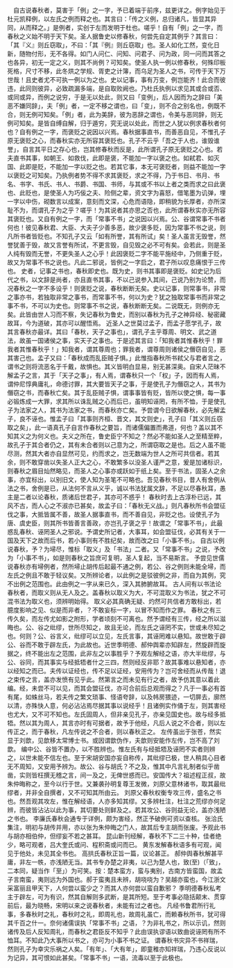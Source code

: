 <!-- { "loadSidebar": true } -->
　自古说春秋者，莫害于「例」之一字，予已着端于前序，兹更详之。例字始见于杜元凯释例，以左氏之例而释之也。其言曰：「传之义例，总归诸凡，皆显其异同，从而释之。」是例者，实创于左而发明于杜也。嗟乎！自有「例」之一字，而春秋之义始不明于天下矣。圣人据鲁史以修春秋，何尝先自定其例乎？其言曰：「其『义』则丘窃取」，不曰：「其『例』则丘窃取」也。圣人如化工然，变化日新，随物付形，无不各得。如门人问仁、问知、问君子、问为政，同一问而其答之也各异，初无一定之义，则其不尚例？可知矣。使圣人执一例以修春秋，何殊印板死格，尺寸不移，此冬烘之学规、胥吏之计簿，而乌足为圣人之书，可传于天下万世哉！且史者尤不可执一例以为之也。史以记事，事有万变，例岂能齐！此合而彼违，此同则彼异，必致疏漏多端，是自取败阙也。乃杜氏执例以求见其或合或否、或同或异，而例之说穷，于是无以处此，则又曰「变例」，后人因而为之辞曰「美恶不嫌同辞」，夫「例」者，一定不移之谓也，曰「变」，则不合之别名也，例既不合，则无例可知矣。「例」者，此为美辞，彼为恶辞之谓也，令美与恶同辞，则无例可知矣。是皆自缚自解，归于遁穷，究无说以处此，而世之人犹以例求春秋者何也？自有例之一字，而褒贬之说因以兴焉。春秋据事直书，而善恶自见，不惟孔子原无褒贬之心，而春秋实亦无所容其褒贬也。孔子不云乎「吾之于人也，谁毁谁誉」，自言其平日之存心也，岂其修春秋而反是，此所谓孔子原无褒贬之心也。若夫直书其事，如朝王、如救伐，此即是褒，不能加一字以褒之也。如弒君、如灭国、此即是贬，不能加一字以贬之也。若其它事，本无可褒贬者，则益不能加一字以褒贬之可知矣。乃执例者势不得不求其褒贬，求之不得，乃于书日、书月、书名、书字、书氏、书人、书爵、书国、书师，与其或不书以上者之类而求之曰此褒也、此贬也，是使圣人为巧佞之夫、险侧之辈，资文字为喜怒，借笔墨为讥弹，埋一字以中伤，砌数言以成案，意刻而文深，心危而语隐，即稍貌为长厚者，亦所深耻不为，而谓孔子为之乎？嗟乎！为其说者其亦思之否也，此所谓春秋实亦无所容其褒贬也。又自有例之一字，而「常事不书」之说因以兴焉。公、谷谓常事不书者何也！彼见春秋君、大臣、大夫子少善多恶，故少褒多贬，因为常事不书之说，则凡所书者皆贬也。不知孔子又云「如有所誉，其有所试」矣！圣人虽言无毁誉，然誉犹善于毁，故又言誉有所试，不更言毁，自见毁之必不可有矣。会若此，则是圣人纯有毁而无誉，不更失圣人之心乎！此因褒贬二字不能平施经中，乃侧重于贬，故又为常事不书之说也。凡此二邪说，皆例之一字启之，君子所以叹息痛恨于三传也。
史者，记事之书也，春秋即史也。既为史，则书其事即是褒贬。如史记为后代之书，以文辞是尚者，亦且直书其事，不以己说参入其间，己说乃别为论赞，而况春秋之一字不多设乎！则褒贬之说，春秋断断无矣。史以记事，则常事书，非常之事亦书，若独取非常之事书，而常事不书，何以为史？犹之独取常事书而非常之事不书，不可以为史也。则常事不书之说，春秋断断无矣。二说既无，则例亦无矣。此皆由世人习而不察，失记春秋为鲁史，而别以春秋为孔子之神异经、秘密藏故耳，今为道破，其亦可以醒悟焉。
近圣人之世莫过孟子，而孟子愿学孔子，故其言春秋亦最详。其曰「春秋，天子之事也」，谓孔子主乎尊周、明文、武之道法，故虽一国诸侯之事，实天子之事也。于是述其言曰：「知我者其惟春秋乎！罪我者其惟春秋乎！」知我者，谓其尊周也；罪我者，谓尊周则诸侯之僭窃自见，恶其害己也。孟子又曰：「春秋成而乱臣贼子惧。」此惟指春秋所书弒父与君者言之，谓书之则将流恶名于千戴，故惧也。其义皆明白显易，别无甚深奥。自宋人茫昧不解孟子之言，其于「天子之事」，有人焉，谓春秋只一个「权」子，因而有人焉，谓仲尼惇典庸礼，命德讨罪，其大要皆天子之事，于是使孔子为僭窃之人，其书为僭窃之书，而春秋亡矣。其于乱臣贼子惧，谓事事皆有贬，皆所以使之惧，每一事必锻炼成一大罪，求其所以诛乱贼之心而后已，虽明知诬罔，有所不恤，于是使孔子为法家之人，其书为法家之书，而春秋亦亡矣。予尝谓今日欲解春秋，必先解孟子，良不诬也。惟孟子曰「其事则齐桓、晋文，其文则史」，孔子曰「其义则丘窃取之矣」，此一语真孔子自言作春秋之要旨，而诸儒偏置而弗道，何也？盖以其不知其义之为何义也。夫义之所在，鲁史臣宁不知之？然必不能如圣人之至精至粹，故孔子于其合者仍之，其有未合者则以己意为之，所谓窃取之是也。后之人虽不能尽测，然其大者亦自显然可见，约而求之，岂无数端为世人之所可共信者。若其余，则不敢穿凿以失圣人正大之心，不敢繁多以没圣人谨严之意，爰是加诸标识，则春秋之眉目灿然略见，而圣人之心事亦或跃如于纸上矣。至于书法，固圣人之余事，亦宜标出，以别旧文，使人知为圣笔不可略也。吾见春秋书目，昔人有舍例从法之书，舍例是已，从法何不言从义乎，诚以书法犹属文辞，不足以尽春秋耳，愚主是二者以论春秋，质诸后世君子，其亦可不惑乎！
春秋时去上古淳朴已远，其风不古，而人心之不淑亦已甚矣，故孟子曰：「春秋无义战。」则凡春秋所书会盟征伐之事，大抵皆属不善，故圣人据事直书，而不善自见，非贬之也。设使孔子为唐、虞史臣，则其所书皆善言善政，亦岂孔子褒之乎！故谓之「常事不书」，此最惑乱春秋、诬罔圣人之邪说。予谓史所记者，大事耳，如会盟征伐，必其有关于一国及天下之故而后书，若小事则有不胜纪矣，故而改之曰「小事不书」。
自古以例说春秋，予？为埽尽，惟标「取义」及「书法」二者。又「常事不书」之说，予改为「小事不书」，如是则春秋之旨庶可复明，圣人复起，当不易斯言。
予尝见世儒说春秋亦有埽例者，然所埽止胡传后起最不通之例，若公、谷之例则未能全埽，而左氏之例且不敢于轻议矣。又所辨论者，以此例之是驳彼例之非，而自为其例，究不出例之范围也。此由例之一字从来已久，深入其肺腑故耳。
古人间有以书法论春秋者，而取义则从无人及之。盖春秋以取义为大，不可混取义为书法，犹之不可混书法为取义也，须辨明始得。
取义必其真确无疑、灼然可共信者方敢标出，若臆度影响之见、似是而非者，？不敢妄标一字，以冒不知而作之罪。
春秋之有三传久矣，而左传尤如影之附形，学者顷刻不可离也。然予谓经有三传，经之所以滋晦也。公、谷之纰缪，世所尽知之，故且无论，而左氏之诬罔不实，世或未尽知之也。何则？公、谷言义，纰缪可以立见，左氏言事，其诬罔难以悬知。故世敢于辟公、谷而不敢于辟左氏，为此故也。近世季明德、郝仲舆辈亦知辟左，然旋辟而旋据之，终不能出左之范围，此非左之以事胜乎？予观左解经之语，亦大半纰缪，与公、谷同，而其事实与经抵牾者什之三四，然则经反非耶？故其事难以悬知者，亦以经知之而已。夫传以证经也，传不足以证经，安用传为？岂可舍经而从传哉！退之束传之言，盖亦发愤有见乎此。然第言之而未见有行之者，故予仿其意以着此编。经，未尝不可以见，而其会盟征伐，亦可合前后总观而得之？凡于一事必有首有尾，如蛛丝马，若夫传之繁文琐事、怪语夸辞，以及帏房猥迹，一切屏去，廓然以清，亦殊快人意，何必沾沾焉尽据其事以说经乎！且诸例实作俑于左，则其害经也尤大，又不可不知也。左氏固周人，但非亲见孔子，亦亲见国史也。故与经多抵牾。然以其为周人，其言亦时有可据者，故予于他经，凡后人说之不合者，则以左传正之，而于春秋，凡左传说之不合者，则以春秋正之。
左传虽出于张苍，然实显于刘歆，见歆移太常博士书。或因谓歆伪作，夫歆则安能作左传，岂不高了刘歆。
编中公、谷皆不置办，以不胜辨也。惟左氏有与经抵牾及诬罔不实者则辨之，以世未能不信左也。至于宋胡安国亦妄自称传，其纰缪已极，世人稍具心目者无不周知，又安用予辨为。故公、谷与胡氏？不之及，惟其中凡言礼制者似乎凿凿，实则皆枉撰无稽之言，间一及之，无俾世惑而已。安国传大？祖述程正叔，故朱仲晦称之，至今以行于世。又兼袭孙明复尊王发微，刘原父意林诸书，取其最纰缪者，并非全自撰者，又不可知其所由云。
刘原父春秋权衡专攻三传，盛名之书也。然吾观其攻左，惟在解经语，人亦多知其缪。又多辨杜注，杜注之荒缪亦何足辨，而彼皆沾沾以此为事，其切要处则鲜及之。若其攻公、谷则益无论，盖亦浅陋之书也。
李廉氏春秋会通专于详例，颇为害经，然正予破例可资以查核。
张洽氏集注，明初与胡传并用，亦以张为朱仲晦之门人，故其后专主胡而张废。予观此书与胡亦相伯仲，但缪妄不若之甚耳。
昆山新刊经解，春秋不下二三十种，佳者绝少，略可观者，吕大奎氏或问、程积斋或问而已。
黄东发解春秋语多有可观，闻见于他处，未见其全书也。
高拱氏春秋正旨一篇，议论甚正。
郝仲舆春秋解甚平庸，非左一帙，亦浅陋无当。其书专办楚之非夷，以己为楚人也，致(至)（「致」，二本同，疑当作「至」）为可笑。按：楚本蛮方，蛮与夷别，古南方皆蛮国，故孟子言南蛮，夷则远为外国也。郝于蛮夷且未辨，胡哓哓为？吴越亦蛮也，今江浙文采富丽且甲天下，人何尝以蛮少之？而其人亦何尝以蛮自歉邪？
季明德春秋私考主于辟左，可为有识，然其自解则多武断，是其所短。至于考事必隐括颠末、贯穿前后，最为晓畅，宋明以来之说春秋者，未能有过之者也。
凡经书鲁君所行礼事，多春秋时之礼，春秋时之礼，即周礼也，故周礼虽亡，而赖春秋所书，犹可得其千百之什一。奈何诸儒误执「常事不书」之语，？为非礼书之，所以示讥，然则诸传及后人反知周礼，而春秋之君臣反不知乎？此由误执谬语以致曲说诬罔有所不恤耳。不知此乃大事所以书之，亦可为小事不书之证。
谓春秋书灾异不书祥瑞，然则孔子为幸灾乐祸之人矣。「有年」、「大有年」，即童稚亦知祥瑞，乃违心反说以为记异，其可恨如此甚矣。「常事不书」一语，流毒以至于此极也。
